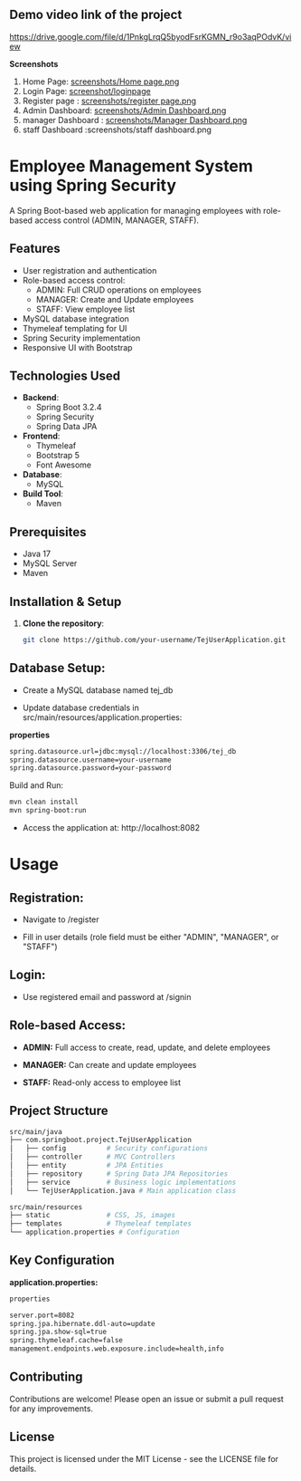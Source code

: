 ## Demo video link of the project 
https://drive.google.com/file/d/1PnkgLrqQ5byodFsrKGMN_r9o3aqPOdvK/view

**Screenshots** 
1. Home Page: [screenshots/Home page.png](https://github.com/maruthicharanteja10/Employee-Login-Register-alongwith-differentAuthtication-roles-UsingSpringboot/blob/48477273db632e2416d953dc45e6cfc9b0f0f508/screenshots/Home%20page.png)
2. Login Page:  [screenshot/loginpage](https://github.com/maruthicharanteja10/Employee-Login-Register-alongwith-differentAuthtication-roles-UsingSpringboot/blob/2170bb978a6e5ac01bc45156b3c20e0524c90628/screenshots/loginpage.png)
3. Register page : [screenshots/register page.png](https://github.com/maruthicharanteja10/Employee-Login-Register-alongwith-differentAuthtication-roles-UsingSpringboot/blob/7297f3f6e1468add09cad8678e60e8fb69cffdb5/screenshots/register%20page.png)
4. Admin Dashboard: [screenshots/Admin Dashboard.png](https://github.com/maruthicharanteja10/Employee-Login-Register-alongwith-differentAuthtication-roles-UsingSpringboot/blob/d2425e4d498213a764563611ef9eada3fa3a23a7/screenshots/Admin%20Dashboard.png)
5. manager Dashboard : [screenshots/Manager Dashboard.png](https://github.com/maruthicharanteja10/Employee-Login-Register-alongwith-differentAuthtication-roles-UsingSpringboot/blob/d4622354e69a839d122955e2526e4c55db7811e0/screenshots/Manager%20Dashboard.png)
6. staff Dashboard :screenshots/staff dashboard.png
   
# Employee Management System using Spring Security

A Spring Boot-based web application for managing employees with role-based access control (ADMIN, MANAGER, STAFF).

## Features

- User registration and authentication
- Role-based access control:
  - ADMIN: Full CRUD operations on employees
  - MANAGER: Create and Update employees
  - STAFF: View employee list
- MySQL database integration
- Thymeleaf templating for UI
- Spring Security implementation
- Responsive UI with Bootstrap

## Technologies Used

- **Backend**:
  - Spring Boot 3.2.4
  - Spring Security
  - Spring Data JPA
- **Frontend**:
  - Thymeleaf
  - Bootstrap 5
  - Font Awesome
- **Database**:
  - MySQL
- **Build Tool**:
  - Maven

## Prerequisites

- Java 17
- MySQL Server
- Maven

## Installation & Setup

1. **Clone the repository**:
   ```bash
   git clone https://github.com/your-username/TejUserApplication.git


## Database Setup:

- Create a MySQL database named tej_db

- Update database credentials in src/main/resources/application.properties:

**properties**
 ```bash
 spring.datasource.url=jdbc:mysql://localhost:3306/tej_db
 spring.datasource.username=your-username
 spring.datasource.password=your-password
  ```
Build and Run:

 ```bash
mvn clean install
mvn spring-boot:run
 ```
- Access the application at: http://localhost:8082
# Usage
## Registration:

- Navigate to /register

- Fill in user details (role field must be either "ADMIN", "MANAGER", or "STAFF")

## Login:

- Use registered email and password at /signin

## Role-based Access:

- **ADMIN:** Full access to create, read, update, and delete employees

- **MANAGER:** Can create and update employees

- **STAFF:** Read-only access to employee list

## Project Structure
 ```bash
src/main/java
├── com.springboot.project.TejUserApplication
│   ├── config          # Security configurations
│   ├── controller      # MVC Controllers
│   ├── entity          # JPA Entities
│   ├── repository      # Spring Data JPA Repositories
│   ├── service         # Business logic implementations
│   └── TejUserApplication.java # Main application class

src/main/resources
├── static              # CSS, JS, images
├── templates           # Thymeleaf templates
└── application.properties # Configuration
 ```
## Key Configuration
**application.properties:**
 ```bash
properties
 
server.port=8082
spring.jpa.hibernate.ddl-auto=update
spring.jpa.show-sql=true
spring.thymeleaf.cache=false
management.endpoints.web.exposure.include=health,info
 ```
## Contributing
Contributions are welcome! Please open an issue or submit a pull request for any improvements.

## License
This project is licensed under the MIT License - see the LICENSE file for details.







